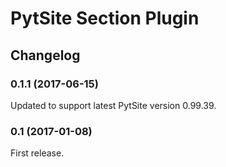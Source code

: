 # PytSite Section Plugin


## Changelog


### 0.1.1 (2017-06-15)
Updated to support latest PytSite version 0.99.39.


### 0.1 (2017-01-08)
First release.
